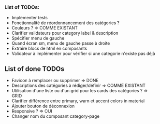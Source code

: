 ### List of TODOs: 

- Implementer tests
- Fonctionnalité de réordonnancement des catégories ?
- Couleurs ? => COMME EXISTANT
- Clarifier validateurs pour category label & description
- Spécifier menu de gauche
- Quand écran sm, menu de gauche passe à droite
- Extraire blocs de html en composants
- Validateur à implémenter pour vérifier si une catégorie n'existe pas déjà

## List of done TODOs

- Favicon à remplacer ou supprimer => DONE
- Descriptions des catégories à rédiger/définir => COMME EXISTANT
- Utilisation d'une liste ou d'un grid pour les cards des catégories ? => GRID
- Clarifier différence entre primary, warn et accent colors in material
- Ajouter bouton de déconnexion
- Responsive ? => OUI
- Changer nom du composant category-page
